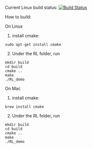 
Current Linux build status:
[![Build Status](https://travis-ci.org/shi-yan/RL.svg?branch=master)](https://travis-ci.org/shi-yan/RL)

How to build:

On Linux

1. install cmake:
```
sudo apt-get install cmake
```

2. Under the RL folder, run 

```
mkdir build
cd build
cmake ..
make
./RL_demo

```


On Mac

1. install cmake:
```
brew install cmake
```

2. Under the RL folder, run 

```
mkdir build
cd build
cmake ..
make
./RL_demo

```